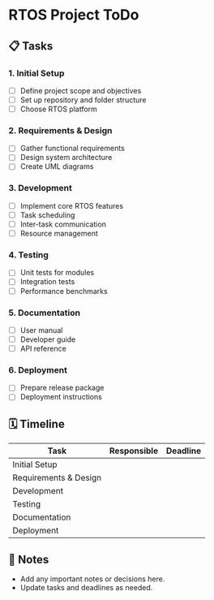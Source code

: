 # RTOS Project ToDo

## 📋 Tasks

### 1. Initial Setup
- [ ] Define project scope and objectives
- [ ] Set up repository and folder structure
- [ ] Choose RTOS platform

### 2. Requirements & Design
- [ ] Gather functional requirements
- [ ] Design system architecture
- [ ] Create UML diagrams

### 3. Development
- [ ] Implement core RTOS features
- [ ] Task scheduling
- [ ] Inter-task communication
- [ ] Resource management

### 4. Testing
- [ ] Unit tests for modules
- [ ] Integration tests
- [ ] Performance benchmarks

### 5. Documentation
- [ ] User manual
- [ ] Developer guide
- [ ] API reference

### 6. Deployment
- [ ] Prepare release package
- [ ] Deployment instructions

## 🗓️ Timeline

| Task                  | Responsible | Deadline  |
|-----------------------|-------------|-----------|
| Initial Setup         |             |           |
| Requirements & Design |             |           |
| Development           |             |           |
| Testing               |             |           |
| Documentation         |             |           |
| Deployment            |             |           |

## 📝 Notes

- Add any important notes or decisions here.
- Update tasks and deadlines as needed.